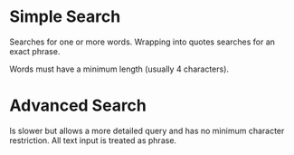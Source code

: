# Simple Search #

Searches for one or more words. Wrapping into quotes searches for an exact phrase.

Words must have a minimum length (usually 4 characters).

# Advanced Search #

Is slower but allows a more detailed query and has no minimum character restriction. All text input is treated as phrase.